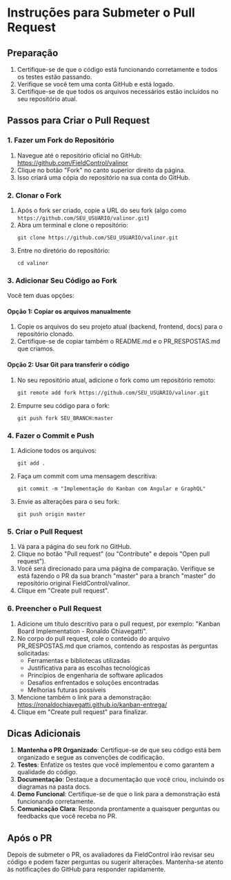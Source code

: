 # Instruções para Submeter o Pull Request

## Preparação

1. Certifique-se de que o código está funcionando corretamente e todos os testes estão passando.
2. Verifique se você tem uma conta GitHub e está logado.
3. Certifique-se de que todos os arquivos necessários estão incluídos no seu repositório atual.

## Passos para Criar o Pull Request

### 1. Fazer um Fork do Repositório

1. Navegue até o repositório oficial no GitHub: https://github.com/FieldControl/valinor
2. Clique no botão "Fork" no canto superior direito da página.
3. Isso criará uma cópia do repositório na sua conta do GitHub.

### 2. Clonar o Fork

1. Após o fork ser criado, copie a URL do seu fork (algo como `https://github.com/SEU_USUARIO/valinor.git`)
2. Abra um terminal e clone o repositório:
   ```
   git clone https://github.com/SEU_USUARIO/valinor.git
   ```
3. Entre no diretório do repositório:
   ```
   cd valinor
   ```

### 3. Adicionar Seu Código ao Fork

Você tem duas opções:

#### Opção 1: Copiar os arquivos manualmente
1. Copie os arquivos do seu projeto atual (backend, frontend, docs) para o repositório clonado.
2. Certifique-se de copiar também o README.md e o PR_RESPOSTAS.md que criamos.

#### Opção 2: Usar Git para transferir o código
1. No seu repositório atual, adicione o fork como um repositório remoto:
   ```
   git remote add fork https://github.com/SEU_USUARIO/valinor.git
   ```
2. Empurre seu código para o fork:
   ```
   git push fork SEU_BRANCH:master
   ```

### 4. Fazer o Commit e Push

1. Adicione todos os arquivos:
   ```
   git add .
   ```
2. Faça um commit com uma mensagem descritiva:
   ```
   git commit -m "Implementação do Kanban com Angular e GraphQL"
   ```
3. Envie as alterações para o seu fork:
   ```
   git push origin master
   ```

### 5. Criar o Pull Request

1. Vá para a página do seu fork no GitHub.
2. Clique no botão "Pull request" (ou "Contribute" e depois "Open pull request").
3. Você será direcionado para uma página de comparação. Verifique se está fazendo o PR da sua branch "master" para a branch "master" do repositório original FieldControl/valinor.
4. Clique em "Create pull request".

### 6. Preencher o Pull Request

1. Adicione um título descritivo para o pull request, por exemplo: "Kanban Board Implementation - Ronaldo Chiavegatti".
2. No corpo do pull request, cole o conteúdo do arquivo PR_RESPOSTAS.md que criamos, contendo as respostas às perguntas solicitadas:
   - Ferramentas e bibliotecas utilizadas
   - Justificativa para as escolhas tecnológicas
   - Princípios de engenharia de software aplicados
   - Desafios enfrentados e soluções encontradas
   - Melhorias futuras possíveis
3. Mencione também o link para a demonstração: https://ronaldochiavegatti.github.io/kanban-entrega/
4. Clique em "Create pull request" para finalizar.

## Dicas Adicionais

1. **Mantenha o PR Organizado**: Certifique-se de que seu código está bem organizado e segue as convenções de codificação.
2. **Testes**: Enfatize os testes que você implementou e como garantem a qualidade do código.
3. **Documentação**: Destaque a documentação que você criou, incluindo os diagramas na pasta docs.
4. **Demo Funcional**: Certifique-se de que o link para a demonstração está funcionando corretamente.
5. **Comunicação Clara**: Responda prontamente a quaisquer perguntas ou feedbacks que você receba no PR.

## Após o PR

Depois de submeter o PR, os avaliadores da FieldControl irão revisar seu código e podem fazer perguntas ou sugerir alterações. Mantenha-se atento às notificações do GitHub para responder rapidamente. 
